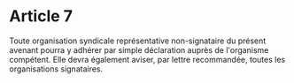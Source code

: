# Article 7

  
Toute organisation syndicale représentative non-signataire du présent avenant pourra y adhérer par simple déclaration auprès de l'organisme compétent. Elle devra également aviser, par lettre recommandée, toutes les organisations signataires.


